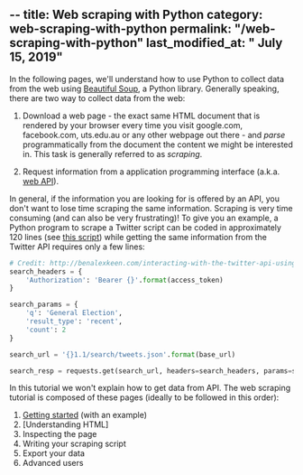 --
title: Web scraping with Python
category: web-scraping-with-python
permalink: "/web-scraping-with-python"
last_modified_at: " July 15, 2019"
---

In the following pages, we'll understand how to use Python to collect data from the web using [Beautiful Soup](http://www.crummy.com/software/BeautifulSoup/), a Python library. Generally speaking, there are two way to collect data from the web:

1. Download a web page - the exact same HTML document that is rendered by your browser every time you visit google.com, facebook.com, uts.edu.au or any other webpage out there - and *parse* programmatically from the document the content we might be interested in. This task is generally referred to as *scraping*.

2. Request information from a application programming interface (a.k.a. [web API](https://en.wikipedia.org/wiki/Web_API)).

In general, if the information you are looking for is offered by an API, you don't want to lose time scraping the same information. Scraping is very time consuming (and can also be very frustrating)! To give you an example, a Python program to scrape a Twitter script can be coded in approximately 120 lines (see [this script](https://github.com/kennethreitz/twitter-scraper/blob/master/twitter_scraper.py)) while getting the same information from the Twitter API requires only a few lines:

```python
# Credit: http://benalexkeen.com/interacting-with-the-twitter-api-using-python/
search_headers = {
    'Authorization': 'Bearer {}'.format(access_token)
}

search_params = {
    'q': 'General Election',
    'result_type': 'recent',
    'count': 2
}

search_url = '{}1.1/search/tweets.json'.format(base_url)

search_resp = requests.get(search_url, headers=search_headers, params=search_params)
```

In this tutorial we won't explain how to get data from API. The web scraping tutorial is composed of these pages (ideally to be followed in this order):

1. [Getting started](/web-scraping-with-python/beautifulsoup-01-getting-started) (with an example)
2. [Understanding HTML]
3. Inspecting the page
4. Writing your scraping script
5. Export your data
6. Advanced users


